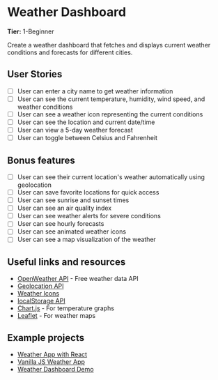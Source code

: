# Weather Dashboard

**Tier:** 1-Beginner

Create a weather dashboard that fetches and displays current weather conditions and forecasts for different cities.

## User Stories

-   [ ] User can enter a city name to get weather information
-   [ ] User can see the current temperature, humidity, wind speed, and weather conditions
-   [ ] User can see a weather icon representing the current conditions
-   [ ] User can see the location and current date/time
-   [ ] User can view a 5-day weather forecast
-   [ ] User can toggle between Celsius and Fahrenheit

## Bonus features

-   [ ] User can see their current location's weather automatically using geolocation
-   [ ] User can save favorite locations for quick access
-   [ ] User can see sunrise and sunset times
-   [ ] User can see an air quality index
-   [ ] User can see weather alerts for severe conditions
-   [ ] User can see hourly forecasts
-   [ ] User can see animated weather icons
-   [ ] User can see a map visualization of the weather

## Useful links and resources

-   [OpenWeather API](https://openweathermap.org/api) - Free weather data API
-   [Geolocation API](https://developer.mozilla.org/en-US/docs/Web/API/Geolocation_API)
-   [Weather Icons](https://erikflowers.github.io/weather-icons/)
-   [localStorage API](https://developer.mozilla.org/en-US/docs/Web/API/Window/localStorage)
-   [Chart.js](https://www.chartjs.org/) - For temperature graphs
-   [Leaflet](https://leafletjs.com/) - For weather maps

## Example projects

-   [Weather App with React](https://github.com/ayushkul/react-weather-app)
-   [Vanilla JS Weather App](https://github.com/avinash-kr-pandey/Weather_app)
-   [Weather Dashboard Demo](https://weather-dashboard.netlify.app/)